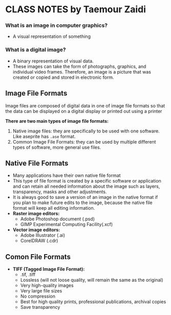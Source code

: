 # **CLASS NOTES** by Taemour Zaidi

### What is an image in computer graphics?
- A visual representation of something

### What is a digital image?
- A binary representation of visual data.
- These images can take the form of photographs, graphics, and individual video frames. Therefore, an image is a picture that was created or copied and stored in electronic form.

## Image File Formats

Image files are composed of digital data in one of image file formats so that the data can be displayed on a digital display or printed out using a printer

**There are two main types of image file formats:**
1. Native image files: they are specifically to be used with one software. Like aseprite has `.ase` format.
2. Common Image File Formats: they can be used by multiple different types of software, more general use files.

## Native File Formats
- Many applications have their own native file format
- This type of file format is created by a specific software or application and can retain all needed information about the image such as layers, transparency, masks and other adjustments.
- It is always good to save a version of an image in the native format if you plan to make future edits to the image, because the native file format will keep all editing information.
- **Raster image editors:**
    - Adobe Photoshop document (.psd)
    - GIMP Experimental Computing Facility(.xcf)
- **Vector image editors:**
    - Adobe Illustrator (.ai)
    - CorelDRAW (.cdr)

## Comon File Formats
- **TIFF (Tagged Image File Format):**
    - .tif, .tiff
    - Lossless (will not loose quality, will remain the same as the original)
    - Very high-quality images
    - Very large file sizes
    - No compression
    - Best for high quality prints, professional publications, archival copies
    - Save transparency